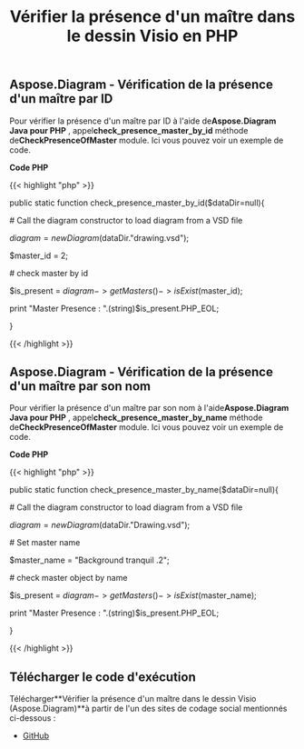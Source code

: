 ﻿---
title: Vérifier la présence d'un maître dans le dessin Visio en PHP
type: docs
weight: 10
url: /fr/java/check-presence-of-a-master-in-the-visio-drawing-in-php/
---
## **Aspose.Diagram - Vérification de la présence d'un maître par ID**
 Pour vérifier la présence d'un maître par ID à l'aide de**Aspose.Diagram Java pour PHP** , appel**check_presence_master_by_id** méthode de**CheckPresenceOfMaster** module. Ici vous pouvez voir un exemple de code.

**Code PHP**

{{< highlight "php" >}}

 public static function check_presence_master_by_id($dataDir=null){

\# Call the diagram constructor to load diagram from a VSD file

$diagram = new Diagram($dataDir."drawing.vsd");

$master_id = 2;

\# check master by id

$is_present = $diagram->getMasters()->isExist($master_id);

print "Master Presence : ".(string)$is_present.PHP_EOL;

}

{{< /highlight >}}
## **Aspose.Diagram - Vérification de la présence d'un maître par son nom**
 Pour vérifier la présence d'un maître par son nom à l'aide**Aspose.Diagram Java pour PHP** , appel**check_presence_master_by_name** méthode de**CheckPresenceOfMaster** module. Ici vous pouvez voir un exemple de code.

**Code PHP**

{{< highlight "php" >}}

 public static function check_presence_master_by_name($dataDir=null){

\# Call the diagram constructor to load diagram from a VSD file

$diagram = new Diagram($dataDir."Drawing.vsd");

\# Set master name

$master_name = "Background tranquil .2";

\# check master object by name

$is_present = $diagram->getMasters()->isExist($master_name);

print "Master Presence : ".(string)$is_present.PHP_EOL;

}

{{< /highlight >}}
## **Télécharger le code d'exécution**
 Télécharger**Vérifier la présence d'un maître dans le dessin Visio (Aspose.Diagram)**à partir de l'un des sites de codage social mentionnés ci-dessous :

- [GitHub](https://github.com/asposediagram/Aspose.Diagram-for-Java/blob/master/Plugins/Aspose_Diagram_Java_for_PHP/src/aspose/diagram/WorkingwithMasters/CheckPresenceOfMaster.php)
